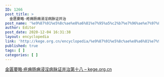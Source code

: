 ```yaml
---
ID: 1266
post_title: >
  金匮要略·疮痈肠痈浸淫病脉证并治
post_name: '%e9%87%91%e5%8c%ae%e8%a6%81%e7%95%a5%c2%b7%e7%96%ae%e7%97%88%e8%82%a0%e7%97%88%e6%b5%b8%e6%b7%ab%e7%97%85%e8%84%89%e8%af%81%e5%b9%b6%e6%b2%bb'
author: Editor
post_date: 2020-12-04 16:31:38
layout: encyclopedia
link: 'http://kege.org.cn/encyclopedia/%e9%87%91%e5%8c%ae%e8%a6%81%e7%95%a5%c2%b7%e7%96%ae%e7%97%88%e8%82%a0%e7%97%88%e6%b5%b8%e6%b7%ab%e7%97%85%e8%84%89%e8%af%81%e5%b9%b6%e6%b2%bb'
published: true
tags: [ ]
categories: [ ]
---
```

<!-- wp:paragraph -->
<p><a href="http://kege.org.cn/1236">金匮要略·疮痈肠痈浸淫病脉证并治第十八 – kege.org.cn</a></p>
<!-- /wp:paragraph -->